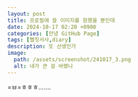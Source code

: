 ```yaml
---
layout: post
title: 프로필에 쓸 이미지를 원했을 뿐인데
date: 2024-10-17 02:20 +0900
categories: [안녕 GitHub Page]
tags: [뻘짓서사,diary]
description: 또 선생인가
image:
  path: /assets/screenshot/241017_3.png
  alt: 내가 큰 걸 바랬나
---
```

=ㅂ=ㅎㅎㅎ.......

